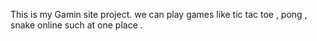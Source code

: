 This is my Gamin site project.
we can play games like tic tac toe , pong , snake online such at one place .
